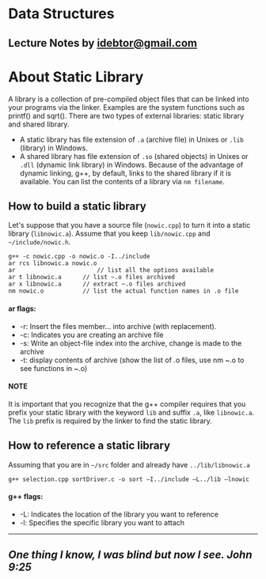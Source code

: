 # Data Structures
  Lecture Notes by idebtor@gmail.com
  --------------
# About Static Library

A library is a collection of pre-compiled object files that can be linked into your programs via the linker. Examples are the system functions such as printf() and sqrt(). There are two types of external libraries: static library and shared library.

  - A static library has file extension of `.a` (archive file) in Unixes or `.lib` (library) in Windows.
  - A shared library has file extension of `.so` (shared objects) in Unixes or `.dll` (dynamic link library) in Windows. Because of the advantage of dynamic linking, g++, by default, links to the shared library if it is available. You can list the contents of a library via `nm filename`.

## How to build a static library
Let's suppose that you have a source file (`nowic.cpp`) to turn it into a static library (`libnowic.a`). Assume that you keep `lib/nowic.cpp` and `~/include/nowic.h`.

```
g++ -c nowic.cpp -o nowic.o -I../include
ar rcs libnowic.a nowic.o
ar 				         // list all the options available
ar t libnowic.a 	 // list ~.o files archived
ar x libnowic.a 	 // extract ~.o files archived
nm nowic.o 		     // list the actual function names in .o file
```
#### ar flags: 		
  - -r: Insert the files member... into archive (with replacement).
  - -c: Indicates you are creating an archive file
  - -s: Write an object-file index into the archive, change is made to the archive 		
  - -t: display contents of archive
			(show the list of .o files, use nm ~.o to see functions in ~.o)

#### NOTE
It is important that you recognize that the g++ compiler requires that you prefix your static library with the keyword `lib` and suffix `.a`, like `libnowic.a`. The `lib` prefix is required by the linker to find the static library.

## How to reference a static library
Assuming that you are in `~/src` folder and already have `../lib/libnowic.a`  

```
g++ selection.cpp sortDriver.c -o sort –I../include –L../lib –lnowic
```

#### g++ flags: 	
  - -L: Indicates the location of the library you want to reference
  - -l: Specifies the specific library you want to attach

----------------------------
_One thing I know, I was blind but now I see. John 9:25_
----------------------------
